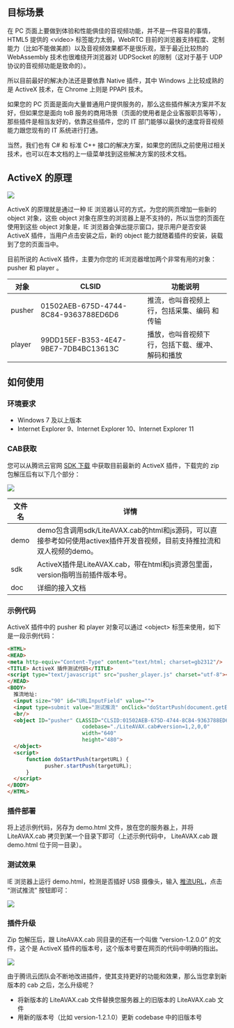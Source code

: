 ## 目标场景

在 PC 页面上要做到体验和性能俱佳的音视频功能，并不是一件容易的事情，HTML5 提供的 &lt;video&gt; 标签能力太弱，WebRTC 目前的浏览器支持程度、定制能力（比如不能做美颜）以及音视频效果都不是很乐观，至于最近比较热的 WebAssembly 技术也很难绕开浏览器对 UDPSocket 的限制（这对于基于 UDP 协议的音视频功能是致命的）。

所以目前最好的解决办法还是要依靠 Native 插件，其中 Windows 上比较成熟的是 ActiveX 技术，在 Chrome 上则是 PPAPI 技术。

如果您的 PC 页面是面向大量普通用户提供服务的，那么这些插件解决方案并不友好，但如果您是面向 toB 服务的商用场景（页面的使用者是企业客服职员等等），那些插件是相当友好的，依靠这些插件，您的 IT 部门能够以最快的速度将音视频能力跟您现有的 IT 系统进行打通。

当然，我们也有 C# 和 标准 C++ 接口的解决方案，如果您的团队之前使用过相关技术，也可以在本文档的上一级菜单找到这些解决方案的技术文档。

## ActiveX 的原理
![](https://mc.qcloudimg.com/static/img/7f306e37bc3b66e0cf2bb778d0f4726e/image.png)

ActiveX 的原理就是通过一种 IE 浏览器认可的方式，为您的网页增加一些新的 object 对象，这些 object 对象在原生的浏览器上是不支持的，所以当您的页面在使用到这些 object 对象是，IE 浏览器会弹出提示窗口，提示用户是否安装 ActiveX 插件，当用户点击安装之后，新的 object 能力就随着插件的安装，装载到了您的页面当中。

目前所说的 ActiveX 插件，主要为你您的 IE浏览器增加两个非常有用的对象： pusher 和 player 。

| 对象 | CLSID | 功能说明 |
|---------|---------|---------|
| pusher | 01502AEB-675D-4744-8C84-9363788ED6D6  |  推流，也叫音视频上行，包括采集、编码 和 传输 |
| player  | 99DD15EF-B353-4E47-9BE7-7DB4BC13613C | 播放，也叫音视频下行，包括下载、缓冲、解码和播放 |

## 如何使用

### 环境要求
- Windows 7 及以上版本
- Internet Explorer 9、Internet Explorer 10、Internet Explorer 11

### CAB获取
您可以从腾讯云官网 [SDK 下载](https://cloud.tencent.com/document/product/454/7873#Windows) 中获取目前最新的 ActiveX 插件，下载完的 zip 包解压后有以下几个部分：

![](https://mc.qcloudimg.com/static/img/d4f7e0e05b250d5ade298c14f3876522/image.png)

| 文件名  | 详情                                       |
| ---- | ---------------------------------------- |
| demo | demo包含调用sdk/LiteAVAX.cab的html和js源码，可以直接参考如何使用activex插件开发音视频，目前支持推拉流和双人视频的demo。 |
| sdk  | ActiveX插件是LiteAVAX.cab，带在html和js资源包里面，version指明当前插件版本号。 |
| doc  | 详细的接入文档 |                          |

### 示例代码

ActiveX 插件中的 pusher 和 player 对象可以通过 &lt;object&gt; 标签来使用，如下是一段示例代码：

```html
<HTML>
<HEAD>
<meta http-equiv="Content-Type" content="text/html; charset=gb2312"/>
<TITLE> ActiveX 插件测试代码</TITLE>
<script type="text/javascript" src="pusher_player.js" charset="utf-8"></script>
</HEAD>
<BODY>
  推流地址:
  <input size="90" id="URLInputField" value="">
  <input type=submit value="测试推流" onClick="doStartPush(document.getElementById('URLInputField').value);">
  <br/>
  <object ID="pusher" CLASSID="CLSID:01502AEB-675D-4744-8C84-9363788ED6D6"
                        codebase="./LiteAVAX.cab#version=1,2,0,0"
                        width="640"
                        height="480">
  </object>
  <script>
	  function doStartPush(targetURL) {
			pusher.startPush(targetURL);
	  }
  </script>
</BODY>
</HTML>
```

### 插件部署
将上述示例代码，另存为 demo.html 文件，放在您的服务器上，并将 LiteAVAX.cab 拷贝到某一个目录下即可（上述示例代码中， LiteAVAX.cab 跟 demo.html 位于同一目录）。

### 测试效果
IE 浏览器上运行 demo.html，检测是否插好 USB 摄像头，输入 [推流URL](https://cloud.tencent.com/document/product/454/7915)，点击 “测试推流” 按钮即可：

![](https://mc.qcloudimg.com/static/img/39fe0af10c43aa123c80e0887b66a227/image.jpg)


### 插件升级
Zip 包解压后，跟 LiteAVAX.cab 同目录的还有一个叫做 “version-1.2.0.0” 的文件，这个是 ActiveX 插件的版本号，这个版本号要在网页的代码中明确的指出。

![](//mc.qcloudimg.com/static/img/fcb7bafcdaae5878a63a50db2df7c8a8/image.jpg)

由于腾讯云团队会不断地改进插件，使其支持更好的功能和效果，那么当您拿到新版本的 cab 之后，怎么升级呢？

- 将新版本的 LiteAVAX.cab 文件替换您服务器上的旧版本的 LiteAVAX.cab 文件
- 用新的版本号（比如 version-1.2.1.0）更新 codebase 中的旧版本号 


